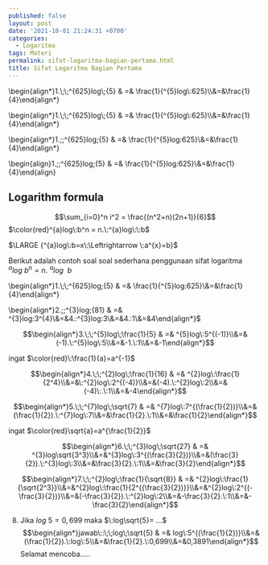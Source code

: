 ```yaml
---
published: false
layout: post
date: '2021-10-01 21:24:31 +0700'
categories:
  - Logaritma
tags: Materi
permalink: sifat-logaritma-bagian-pertama.html
title: Sifat Logaritma Bagian Pertama
---
```


\\begin{align\*}1.\\;\\;^{625}log\\;{5} & =& \\frac{1}{^{5}log\\:625}\\\\&=&\\frac{1}{4}\\end{align\*}

\begin{align*}1.\\;\\;^{625}log\\;{5} & =& \\frac{1}{^{5}log\\:625}\\\\&=&\\frac{1}{4}\end{align*}

\begin{align*}1.\;\;^{625}log\;{5} &amp; =&amp; \frac{1}{^{5}log\:625}\\&amp;=&amp;\frac{1}{4}\end{align*}

\begin{align}1.\;\;^{625}log\;{5} & =& \frac{1}{^{5}log\:625}\\&=&\frac{1}{4}\end{align}

## Logarithm formula


$$\sum_{i=0}^n i^2 = \frac{(n^2+n)(2n+1)}{6}$$
$\color{red}^{a}log\:b^n = n.\:^{a}log\:\:b$

$\LARGE {^{a}log\:b=x\:\Leftrightarrow \:a^{x}=b}$



Berikut adalah contoh soal soal sederhana penggunaan sifat logaritma $^{a}log\:b^n = n.\:^{a}log\:\:b$

\\begin{align\*}1.\\;\\;^{625}log\;{5} & =& \frac{1}{^{5}log\:625}\\&=&\frac{1}{4}\end{align\*}

\\begin{align\*}2.\;\;^{3}log\;{81} & =& ^{3}log\:3^{4}\\&=&4.\:^{3}log\:3\\&=&4.\:1\\&=&4\end{align\*}$

$$\begin{align*}3.\;\;^{5}log\;\frac{1}{5} & =& ^{5}log\:5^{(-1)}\\&=&(-1).\:^{5}log\:5\\&=&-1.\:1\\&=&-1\end{align*}$$


ingat $\color{red}\:\frac{1}{a}=a^{-1}$


$$\begin{align*}4.\;\;^{2}log\;\frac{1}{16} & =& ^{2}log\:\frac{1}{2^4}\\&=&\:^{2}log\:2^{(-4)}\\&=&(-4).\:^{2}log\:2\\&=&(-4)\:.\:1\\&=&-4\end{align*}$$

$$\begin{align*}5.\;\;^{7}log\;\sqrt{7} & =& ^{7}log\:7^{(\frac{1}{2})}\\&=&(\frac{1}{2}).\:^{7}log\:7\\&=&\frac{1}{2}.\:1\\&=&\frac{1}{2}\end{align*}$$

ingat
$\color{red}\sqrt{a}=a^{\frac{1}{2}}$

$$\begin{align*}6.\;\;^{3}log\;\sqrt{27} & =& ^{3}log\sqrt{3^3}\\&=&^{3}log\:3^{(\frac{3}{2})}\\&=&(\frac{3}{2}).\:^{3}log\:3\\&=&\frac{3}{2}.\:1\\&=&\frac{3}{2}\end{align*}$$

$$\begin{align*}7.\;\;^{2}log\;\frac{1}{\sqrt{8}} & =& ^{2}log\:\frac{1}{\sqrt{2^3}}\\&=&^{2}log\:\frac{1}{2^{(\frac{3}{2})}}\\&=&^{2}log\:2^{(-\frac{3}{2})}\\&=&(-\frac{3}{2}).\:^{2}log\:2\\&=&-\frac{3}{2}.\:1\\&=&-\frac{3}{2}\end{align*}$$

8. Jika $log\:5=0,699$ maka $\:log\sqrt{5}= ...$ 
$$\begin{align*}jawab\::\;\;log\;\sqrt{5} & =& log\:5^{(\frac{1}{2})}\\&=&(\frac{1}{2}).\:log\:5\\&=&\frac{1}{2}.\:0,699\\&=&0,3891\end{align*}$$
Selamat mencoba.....
